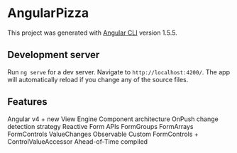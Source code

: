 # AngularPizza

This project was generated with [Angular CLI](https://github.com/angular/angular-cli) version 1.5.5.

## Development server

Run `ng serve` for a dev server. Navigate to `http://localhost:4200/`. The app will automatically reload if you change any of the source files.

## Features

Angular v4 + new View Engine
Component architecture
OnPush change detection strategy
Reactive Form APIs
FormGroups
FormArrays
FormControls
ValueChanges Observable
Custom FormControls + ControlValueAccessor
Ahead-of-Time compiled
